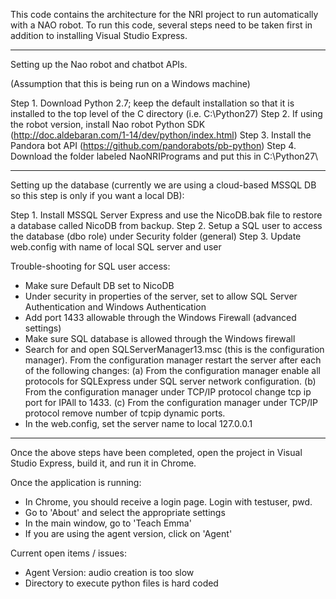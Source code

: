 This code contains the architecture for the NRI project to run automatically with a NAO robot. To run this code, several steps need to be taken first in addition to installing Visual Studio Express. 

-------------------------------------------------

Setting up the Nao robot and chatbot APIs. 

(Assumption that this is being run on a Windows machine)

Step 1. Download Python 2.7; keep the default installation so that it is installed to the top level of the C directory (i.e. C:\Python27)
Step 2. If using the robot version, install Nao robot Python SDK (http://doc.aldebaran.com/1-14/dev/python/index.html)
Step 3. Install the Pandora bot API (https://github.com/pandorabots/pb-python)
Step 4. Download the folder labeled NaoNRIPrograms and put this in C:\Python27\

-------------------------------------------------

Setting up the database (currently we are using a cloud-based MSSQL DB so this step is only if you want a local DB):

Step 1. Install MSSQL Server Express and use the NicoDB.bak file to restore a database called NicoDB from backup.
Step 2. Setup a SQL user to access the database (dbo role) under Security folder (general)
Step 3. Update web.config with name of local SQL server and user

Trouble-shooting for SQL user access: 
* Make sure Default DB set to NicoDB
* Under security in properties of the server, set to allow SQL Server Authentication and Windows Authentication
* Add port 1433 allowable through the Windows Firewall (advanced settings)
* Make sure SQL database is allowed through the Windows firewall
* Search for and open SQLServerManager13.msc (this is the configuration manager). From the configuration manager restart the server after each of the following changes: (a) From the configuration manager enable all protocols for SQLExpress under SQL server network configuration. (b) From the configuration manager under TCP/IP protocol change tcp ip port for IPAll to 1433. (c) From the configuration manager under TCP/IP protocol remove number of tcpip dynamic ports.
* In the web.config, set the server name to local 127.0.0.1

-------------------------------------------------

Once the above steps have been completed, open the project in Visual Studio Express, build it, and run it in Chrome.

Once the application is running:
* In Chrome, you should receive a login page. Login with testuser, pwd. 
* Go to 'About' and select the appropriate settings
* In the main window, go to 'Teach Emma'
* If you are using the agent version, click on 'Agent'

Current open items / issues:
* Agent Version: audio creation is too slow
* Directory to execute python files is hard coded
